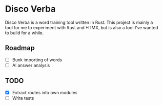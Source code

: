 # Disco Verba

Disco Verba is a word training tool written in Rust.
This project is mainly a tool for me to experiment with Rust and HTMX, but is
also a tool I've wanted to build for a while.

## Roadmap

- [ ] Bunk importing of words
- [ ] AI answer analysis

## TODO

- [x] Extract routes into own modules
- [ ] Write tests
